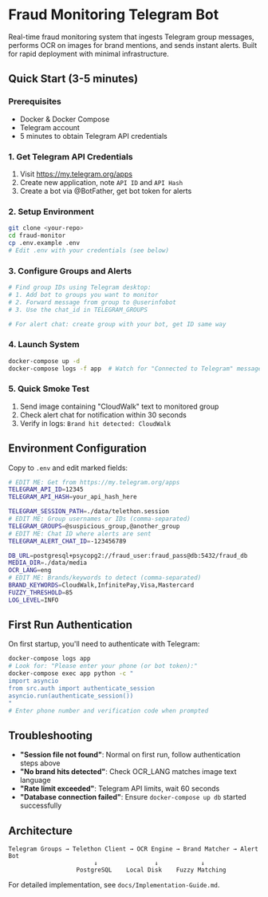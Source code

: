 # Fraud Monitoring Telegram Bot

Real-time fraud monitoring system that ingests Telegram group messages, performs OCR on images for brand mentions, and sends instant alerts. Built for rapid deployment with minimal infrastructure.

## Quick Start (3-5 minutes)

### Prerequisites
- Docker & Docker Compose
- Telegram account
- 5 minutes to obtain Telegram API credentials

### 1. Get Telegram API Credentials

1. Visit https://my.telegram.org/apps
2. Create new application, note `API ID` and `API Hash`
3. Create a bot via @BotFather, get bot token for alerts

### 2. Setup Environment

```bash
git clone <your-repo>
cd fraud-monitor
cp .env.example .env
# Edit .env with your credentials (see below)
```

### 3. Configure Groups and Alerts

```bash
# Find group IDs using Telegram desktop:
# 1. Add bot to groups you want to monitor
# 2. Forward message from group to @userinfobot
# 3. Use the chat_id in TELEGRAM_GROUPS

# For alert chat: create group with your bot, get ID same way
```

### 4. Launch System

```bash
docker-compose up -d
docker-compose logs -f app  # Watch for "Connected to Telegram" message
```

### 5. Quick Smoke Test

1. Send image containing "CloudWalk" text to monitored group
2. Check alert chat for notification within 30 seconds
3. Verify in logs: `Brand hit detected: CloudWalk`

## Environment Configuration

Copy to `.env` and edit marked fields:

```bash
# EDIT ME: Get from https://my.telegram.org/apps
TELEGRAM_API_ID=12345
TELEGRAM_API_HASH=your_api_hash_here

TELEGRAM_SESSION_PATH=./data/telethon.session
# EDIT ME: Group usernames or IDs (comma-separated)
TELEGRAM_GROUPS=@suspicious_group,@another_group
# EDIT ME: Chat ID where alerts are sent
TELEGRAM_ALERT_CHAT_ID=-123456789

DB_URL=postgresql+psycopg2://fraud_user:fraud_pass@db:5432/fraud_db
MEDIA_DIR=./data/media
OCR_LANG=eng
# EDIT ME: Brands/keywords to detect (comma-separated)
BRAND_KEYWORDS=CloudWalk,InfinitePay,Visa,Mastercard
FUZZY_THRESHOLD=85
LOG_LEVEL=INFO
```

## First Run Authentication

On first startup, you'll need to authenticate with Telegram:

```bash
docker-compose logs app
# Look for: "Please enter your phone (or bot token):"
docker-compose exec app python -c "
import asyncio
from src.auth import authenticate_session
asyncio.run(authenticate_session())
"
# Enter phone number and verification code when prompted
```

## Troubleshooting

- **"Session file not found"**: Normal on first run, follow authentication steps above
- **"No brand hits detected"**: Check OCR_LANG matches image text language
- **"Rate limit exceeded"**: Telegram API limits, wait 60 seconds
- **"Database connection failed"**: Ensure `docker-compose up db` started successfully

## Architecture

```
Telegram Groups → Telethon Client → OCR Engine → Brand Matcher → Alert Bot
                        ↓                ↓            ↓
                   PostgreSQL    Local Disk    Fuzzy Matching
```

For detailed implementation, see `docs/Implementation-Guide.md`.